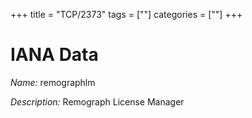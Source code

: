 +++
title = "TCP/2373"
tags = [""]
categories = [""]
+++

# IANA Data

_Name:_ remographlm

_Description:_ Remograph License Manager

